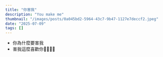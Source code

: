 ```yaml
---
title: "你害我"
description: "You make me"
thumbnail: "/images/posts/0a045bd2-5964-43c7-9b47-1127e7deccf2.jpeg"
date: "2025-07-09"
tags: []
---
```

- 你為什麼要害我
- 害我這麼喜歡你🤬🤬😭😭
